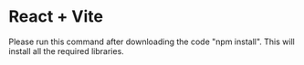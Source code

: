 # React + Vite

Please run this command after downloading the code "npm install". This will install all the required libraries.
